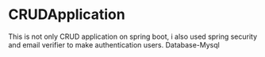 # CRUDApplication
This is not only CRUD application on spring boot, i also used spring security and email verifier to make authentication users.
Database-Mysql
